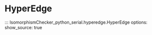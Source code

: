 # HyperEdge

::: IsomorphismChecker_python_serial.hyperedge.HyperEdge
    options:
      show_source: true
